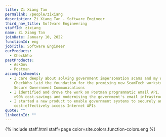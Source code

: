 ```yaml
---
title: Zi Xiang Tan
permalink: /people/zixiang
description: Zi Xiang Tan - Software Engineer
third_nav_title: Software Engineering
staffId: zixiang
name: Zi Xiang Tan
joinDate: January 10, 2022
functionId: eng
jobTitle: Software Engineer
curProducts:
  - CheckWho
pastProducts:
  - AskGov
  - Postman
accomplishments:
  - I care deeply about solving government impersonation scams and my work on
    CheckWho laid the foundation for the promising new ScamTech workstream,
    Secure Government Communications
  - I identified and drove the work on Postman programmatic email API, achieving
    >90% cost-savings and modernising the government's email infrastructure
  - I started a new product to enable government systems to securely and
    cost-effectively access Internet APIs
quote: ""
linkedinId: ""
---
```


{% include staff.html staff=page color=site.colors.function-colors.eng %}
